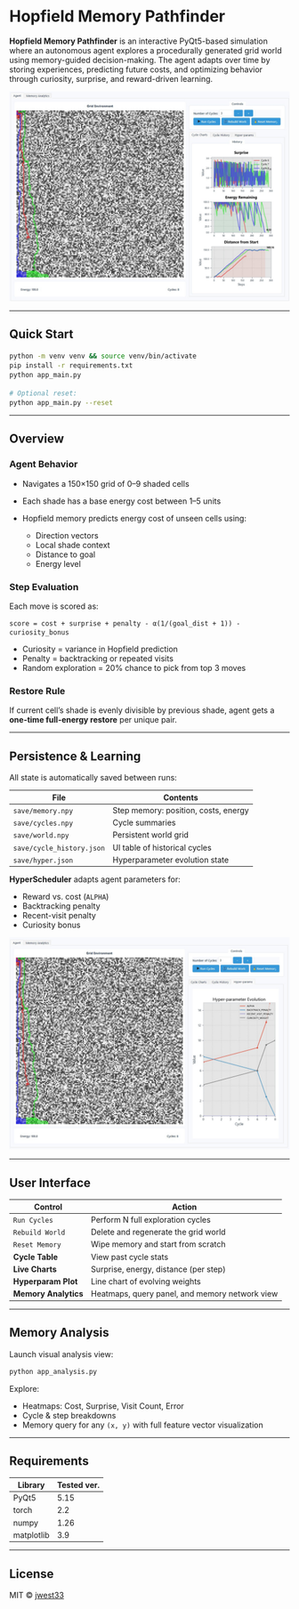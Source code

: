 # Hopfield Memory Pathfinder

**Hopfield Memory Pathfinder** is an interactive PyQt5-based simulation where an autonomous agent explores a procedurally generated grid world using memory-guided decision-making. The agent adapts over time by storing experiences, predicting future costs, and optimizing behavior through curiosity, surprise, and reward-driven learning.

![App example](example_app.jpg)

---

## Quick Start

```bash
python -m venv venv && source venv/bin/activate
pip install -r requirements.txt
python app_main.py

# Optional reset:
python app_main.py --reset
```

---

## Overview

### Agent Behavior

* Navigates a 150×150 grid of 0–9 shaded cells
* Each shade has a base energy cost between 1–5 units
* Hopfield memory predicts energy cost of unseen cells using:

  * Direction vectors
  * Local shade context
  * Distance to goal
  * Energy level

### Step Evaluation

Each move is scored as:

```
score = cost + surprise + penalty - α(1/(goal_dist + 1)) - curiosity_bonus
```

* Curiosity = variance in Hopfield prediction
* Penalty = backtracking or repeated visits
* Random exploration = 20% chance to pick from top 3 moves

### Restore Rule

If current cell’s shade is evenly divisible by previous shade, agent gets a **one-time full-energy restore** per unique pair.

---

## Persistence & Learning

All state is automatically saved between runs:

| File                      | Contents                             |
| ------------------------- | ------------------------------------ |
| `save/memory.npy`         | Step memory: position, costs, energy |
| `save/cycles.npy`         | Cycle summaries                      |
| `save/world.npy`          | Persistent world grid                |
| `save/cycle_history.json` | UI table of historical cycles        |
| `save/hyper.json`         | Hyperparameter evolution state       |

**HyperScheduler** adapts agent parameters for:

* Reward vs. cost (`ALPHA`)
* Backtracking penalty
* Recent-visit penalty
* Curiosity bonus

![Hyper evo example](example_app_hyper_param_evo.jpg)

---

## User Interface

| Control              | Action                                         |
| -------------------- | ---------------------------------------------- |
| `Run Cycles`         | Perform N full exploration cycles              |
| `Rebuild World`      | Delete and regenerate the grid world           |
| `Reset Memory`       | Wipe memory and start from scratch             |
| **Cycle Table**      | View past cycle stats                          |
| **Live Charts**      | Surprise, energy, distance (per step)          |
| **Hyperparam Plot**  | Line chart of evolving weights                 |
| **Memory Analytics** | Heatmaps, query panel, and memory network view |

---

## Memory Analysis

Launch visual analysis view:

```bash
python app_analysis.py
```

Explore:

* Heatmaps: Cost, Surprise, Visit Count, Error
* Cycle & step breakdowns
* Memory query for any `(x, y)` with full feature vector visualization

---

## Requirements

| Library    | Tested ver. |
| ---------- | ----------- |
| PyQt5      | 5.15        |
| torch      | 2.2         |
| numpy      | 1.26        |
| matplotlib | 3.9         |

---

## License

MIT © [jwest33](https://github.com/jwest33)
